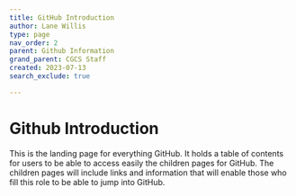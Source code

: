 ```yaml
---
title: GitHub Introduction
author: Lane Willis
type: page
nav_order: 2
parent: Github Information
grand_parent: CGCS Staff
created: 2023-07-13
search_exclude: true

---
```


# Github Introduction
This is the landing page for everything GitHub. It holds a table of contents for users to be able to access easily the children pages for GitHub. The children pages will include links and information that will enable those who fill this role to be able to jump into GitHub.